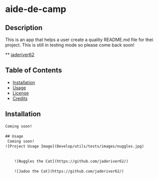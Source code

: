 
# aide-de-camp
## Description
This is an app that helps a user create a quality README.md file for thei project.  This is still in testing mode so please come back soon!



** [jaderiver62](https://github.com/jaderiver62/aide-de-camp)
## Table of Contents
* [Installation](#installation)
* [Usage](#usage)
* [License](#license)
* [Credits](#credits)
## Installation
    Coming soon!

    ## Usage 
     Coming soon!
    ![Project Usage Image](Develop/utils/tests/images/nuggles.jpg)
    
    
        ![Nuggles the Cat](https://github.com/jaderiver62/)
        
        ![Jadoo the Cat](https://github.com/jaderiver62/)
        
    